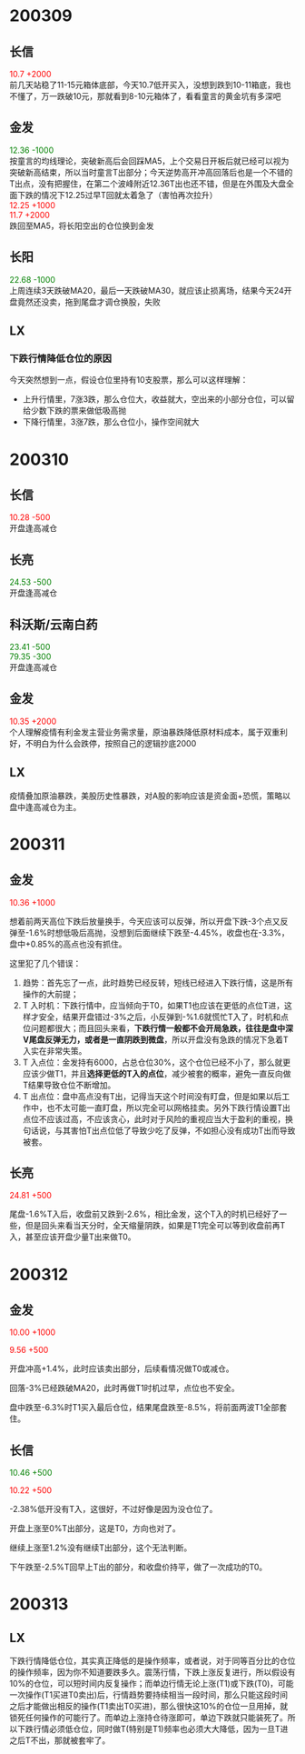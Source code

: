 # 200309
## 长信
<font color=red>10.7 +2000</font>  
前几天站稳了11-15元箱体底部，今天10.7低开买入，没想到跌到10-11箱底，我也不懂了，万一跌破10元，那就看到8-10元箱体了，看看童言的黄金坑有多深吧

## 金发
<font color=green>12.36 -1000</font>   
按童言的均线理论，突破新高后会回踩MA5，上个交易日开板后就已经可以视为突破新高结束，所以当时童言T出部分；今天逆势高开冲高回落后也是一个不错的T出点，没有把握住，在第二个波峰附近12.36T出也还不错，但是在外围及大盘全面下跌的情况下12.25过早T回就太着急了（害怕再次拉升）  
<font color=red>12.25 +1000</font>    
<font color=red>11.7 +2000</font>  
跌回至MA5，将长阳空出的仓位换到金发

## 长阳
<font color=green>22.68 -1000</font>  
上周连续3天跌破MA20，最后一天跌破MA30，就应该止损离场，结果今天24开盘竟然还没卖，拖到尾盘才调仓换股，失败

## LX
### 下跌行情降低仓位的原因
今天突然想到一点，假设仓位里持有10支股票，那么可以这样理解：
- 上升行情里，7涨3跌，那么仓位大，收益就大，空出来的小部分仓位，可以留给少数下跌的票来做低吸高抛
- 下降行情里，3涨7跌，那么仓位小，操作空间就大


# 200310
## 长信
<font color=red>10.28 -500</font>  
开盘逢高减仓

## 长亮
<font color=green>24.53 -500</font>  
开盘逢高减仓

## 科沃斯/云南白药
<font color=green>23.41 -500</font>    
<font color=green>79.35 -300</font>     
开盘逢高减仓

## 金发
<font color=red>10.35 +2000</font>    
个人理解疫情有利金发主营业务需求量，原油暴跌降低原材料成本，属于双重利好，不明白为什么会跌停，按照自己的逻辑抄底2000

## LX
疫情叠加原油暴跌，美股历史性暴跌，对A股的影响应该是资金面+恐慌，策略以盘中逢高减仓为主。

# 200311

## 金发

<font color=red>10.36 +1000</font>   

想着前两天高位下跌后放量换手，今天应该可以反弹，所以开盘下跌-3个点又反弹至-1.6%时想低吸后高抛，没想到后面继续下跌至-4.45%，收盘也在-3.3%，盘中+0.85%的高点也没有抓住。

这里犯了几个错误：

1. 趋势：首先忘了一点，此时趋势已经反转，短线已经进入下跌行情，这是所有操作的大前提；
2. T 入时机：下跌行情中，应当倾向于T0，如果T1也应该在更低的点位T进，这样才安全，结果开盘错过-3%之后，小反弹到-%1.6就慌忙T入了，时机和点位问题都很大；而且回头来看，**下跌行情一般都不会开局急跌，往往是盘中深V尾盘反弹无力，或者是一直阴跌到微盘**，所以开盘没有急跌的情况下急着T入实在非常失策。
3. T 入点位：金发持有6000，占总仓位30%，这个仓位已经不小了，那么就更应该少做T1，并且**选择更低的T入的点位**，减少被套的概率，避免一直反向做T结果导致仓位不断增加。
4. T 出点位：盘中高点没有T出，记得当天这个时间没有盯盘，但是如果以后工作中，也不太可能一直盯盘，所以完全可以网格挂卖。另外下跌行情设置T出点位不应该过高，不应该贪心，此时对于风险的重视应当大于盈利的重视，换句话说，与其害怕T出点位低了导致少吃了反弹，不如担心没有成功T出而导致被套。

## 长亮

<font color=red>24.81 +500</font>   

尾盘-1.6%T入后，收盘前又跌到-2.6%，相比金发，这个T入的时机已经好了一些，但是回头来看当天分时，全天缩量阴跌，如果是T1完全可以等到收盘前再T入，甚至应该开盘少量T出来做T0。

# 200312

## 金发

<font color=red>10.00 +1000</font>   

<font color=red>9.56 +500</font>   

开盘冲高+1.4%，此时应该卖出部分，后续看情况做T0或减仓。

回落-3%已经跌破MA20，此时再做T1时机过早，点位也不安全。

盘中跌至-6.3%时T1买入最后仓位，结果尾盘跌至-8.5%，将前面两波T1全部套住。

## 长信

<font color=green>10.46 +500</font>   

<font color=red>10.22 +500</font>   

-2.38%低开没有T入，这很好，不过好像是因为没仓位了。

开盘上涨至0%T出部分，这是T0，方向也对了。

继续上涨至1.2%没有继续T出部分，这个无法判断。

下午跌至-2.5%T回早上T出的部分，和收盘价持平，做了一次成功的T0。



# 200313

## LX

下跌行情降低仓位，其实真正降低的是操作频率，或者说，对于同等百分比的仓位的操作频率，因为你不知道要跌多久。震荡行情，下跌上涨反复进行，所以假设有10%的仓位，可以短时间内反复操作；而单边行情无论上涨(T1)或下跌(T0)，可能一次操作(T1买进T0卖出)后，行情趋势要持续相当一段时间，那么只能这段时间之后才能做出相反的操作(T1卖出T0买进)，那么很快这10%的仓位一旦用掉，就锁死任何操作的可能行了。而单边上涨持仓待涨即可，单边下跌就只能装死了。所以下跌行情必须低仓位，同时做T(特别是T1)频率也必须大大降低，因为一旦T进之后T不出，那就被套牢了。





